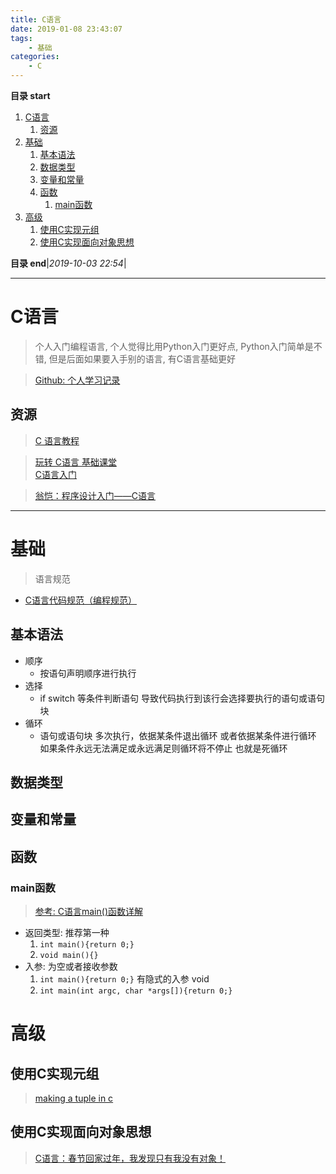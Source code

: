 ```yaml
---
title: C语言
date: 2019-01-08 23:43:07
tags: 
    - 基础
categories: 
    - C
---
```


**目录 start**
 
1. [C语言](#c语言)
    1. [资源](#资源)
1. [基础](#基础)
    1. [基本语法](#基本语法)
    1. [数据类型](#数据类型)
    1. [变量和常量](#变量和常量)
    1. [函数](#函数)
        1. [main函数](#main函数)
1. [高级](#高级)
    1. [使用C实现元组](#使用c实现元组)
    1. [使用C实现面向对象思想](#使用c实现面向对象思想)

**目录 end**|_2019-10-03 22:54_|
****************************************
# C语言
> 个人入门编程语言, 个人觉得比用Python入门更好点, Python入门简单是不错, 但是后面如果要入手别的语言, 有C语言基础更好  

> [Github: 个人学习记录](https://github.com/Kuangcp/LearnC)  

## 资源
> [C 语言教程](https://www.runoob.com/cprogramming/c-tutorial.html)  

> [玩转 C语言 基础课堂](https://study.163.com/course/introduction.htm?courseId=334013#/courseDetail?tab=1)  
> [C语言入门](https://www.imooc.com/learn/249)  

> [翁恺：程序设计入门——C语言](https://www.icourse163.org/course/ZJU-199001)  

**************************

# 基础
> 语言规范 
- [C语言代码规范（编程规范）](http://c.biancheng.net/view/158.html)

## 基本语法
- 顺序
    - 按语句声明顺序进行执行
- 选择
    - if switch 等条件判断语句 导致代码执行到该行会选择要执行的语句或语句块
- 循环
    - 语句或语句块 多次执行，依据某条件退出循环 或者依据某条件进行循环 如果条件永远无法满足或永远满足则循环将不停止 也就是死循环

## 数据类型


## 变量和常量

## 函数

### main函数
> [参考: C语言main()函数详解](http://c.biancheng.net/cpp/html/725.html)

- 返回类型: 推荐第一种
    1. `int main(){return 0;}`
    1. `void main(){}`
- 入参: 为空或者接收参数
    1. `int main(){return 0;}` 有隐式的入参 void
    1. `int main(int argc, char *args[]){return 0;}`

# 高级

## 使用C实现元组
> [making a tuple in c](https://stackoverflow.com/questions/22727404/making-a-tuple-in-c)

## 使用C实现面向对象思想
> [C语言：春节回家过年，我发现只有我没有对象！](https://mp.weixin.qq.com/s/TPZ7yO0sVoneY1ezGtWK2g)

